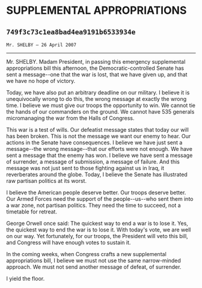 # SUPPLEMENTAL APPROPRIATIONS
## `749f3c73c1ea8bad4ea9191b6533934e`
`Mr. SHELBY — 26 April 2007`

---


Mr. SHELBY. Madam President, in passing this emergency supplemental 
appropriations bill this afternoon, the Democratic-controlled Senate 
has sent a message--one that the war is lost, that we have given up, 
and that we have no hope of victory.

Today, we have also put an arbitrary deadline on our military. I 
believe it is unequivocally wrong to do this, the wrong message at 
exactly the wrong time. I believe we must give our troops the 
opportunity to win. We cannot tie the hands of our commanders on the 
ground. We cannot have 535 generals micromanaging the war from the 
Halls of Congress.

This war is a test of wills. Our defeatist message states that today 
our will has been broken. This is not the message we want our enemy to 
hear. Our actions in the Senate have consequences. I believe we have 
just sent a message--the wrong message--that our efforts were not 
enough. We have sent a message that the enemy has won. I believe we 
have sent a message of surrender, a message of submission, a message of 
failure. And this message was not just sent to those fighting against 
us in Iraq, it reverberates around the globe. Today, I believe the 
Senate has illustrated raw partisan politics at its worst.

I believe the American people deserve better. Our troops deserve 
better. Our Armed Forces need the support of the people--us--who sent 
them into a war zone, not partisan politics. They need the time to 
succeed, not a timetable for retreat.

George Orwell once said: The quickest way to end a war is to lose it. 
Yes, the quickest way to end the war is to lose it. With today's vote, 
we are well on our way. Yet fortunately, for our troops, the President 
will veto this bill, and Congress will have enough votes to sustain it.

In the coming weeks, when Congress crafts a new supplemental 
appropriations bill, I believe we must not use the same narrow-minded 
approach. We must not send another message of defeat, of surrender.

I yield the floor.